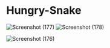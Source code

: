 # Hungry-Snake

![Screenshot (177)](https://user-images.githubusercontent.com/100469198/208396134-3ff1a132-8e6f-4d10-afae-fc3aa1e7ad1a.png)
![Screenshot (178)](https://user-images.githubusercontent.com/100469198/208396148-a735f04a-920e-456f-93b1-3849507bda16.png)

![Screenshot (176)](https://user-images.githubusercontent.com/100469198/208395979-0fc61c5a-2d9c-49a6-8b4d-6f2ff9776941.png)
